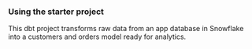 ### Using the starter project

This dbt project transforms raw data from an app database in Snowflake into a customers and orders model ready for analytics.
